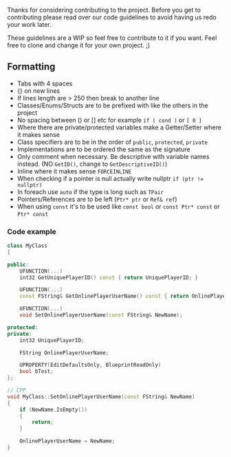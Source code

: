 Thanks for considering contributing to the project. Before you get to contributing please read over our code guidelines to avoid having us redo your work later. 

These guidelines are a WIP so feel free to contribute to it if you want. Feel free to clone and change it for your own project. ;)

## Formatting
- Tabs with 4 spaces
- {} on new lines
- If lines length are > 250 then break to another line
- Classes/Enums/Structs are to be prefixed with like the others in the project
- No spacing between () or [] etc for example `if ( cond )` or `[ 0 ]`
- Where there are private/protected variables make a Getter/Setter where it makes sense
- Class specifiers are to be in the order of `public`, `protected`, `private`
- Implementations are to be ordered the same as the signature
- Only comment when necessary. Be descriptive with variable names instead. (NO `GetID()`, change to `GetDescriptiveID()`)
- Inline where it makes sense `FORCEINLINE`
- When checking if a pointer is null actually write nullptr `if (ptr != nullptr)`
- In foreach use `auto` if the type is long such as `TPair`
- Pointers/References are to be left (`Ptr* ptr` or `Ref& ref`)
- When using `const` it's to be used like `const bool` or `const Ptr* const` or `Ptr* const`


### Code example
```cpp
class MyClass
{

public:
    UFUNCTION(...)
    int32 GetUniquePlayerID() const { return UniquePlayerID; }

    UFUNCTION(...)
    const FString& GetOnlinePlayerUserName() const { return OnlinePlayerUserName; }

    UFUNCTION(...)
    void SetOnlinePlayerUserName(const FString& NewName);

protected:
private:
    int32 UniquePlayerID;

    FString OnlinePlayerUserName;

    UPROPERTY(EditDefaultsOnly, BlueprintReadOnly)
    bool bTest;
};

// CPP
void MyClass::SetOnlinePlayerUserName(const FString& NewName)
{
    if (NewName.IsEmpty()) 
    {
        return;
    }

    OnlinePlayerUserName = NewName;
}
```

